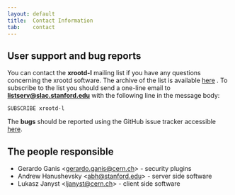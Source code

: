 ```yaml
---
layout: default
title:  Contact Information
tab:    contact
---
```


User support and bug reports
----------------------------

You can contact the **xrootd-l** mailing list if you have any questions
concerning the xrootd software. The archive of the list is available
[here](https://listserv.slac.stanford.edu/cgi-bin/wa?A0=XROOTD-L)
. To subscribe to the list you should send a one-line email to
**listserv@slac.stanford.edu** with the following line in the message
body:

    SUBSCRIBE xrootd-l

The <b>bugs</b> should be reported using the GitHub issue tracker accessible
[here](https://github.com/xrootd/xrootd/issues).

The people responsible
----------------------
* Gerardo Ganis &lt;[gerardo.ganis@cern.ch](mailto:gerardo.ganis@cern.ch)&gt; -
  security plugins
* Andrew Hanushevsky &lt;[abh@stanford.edu](mailto:abh@stanford.edu)&gt; -
  server side software
* Lukasz Janyst &lt;[ljanyst@cern.ch](mailto:ljanyst@cern.ch)&gt; -
  client side software

